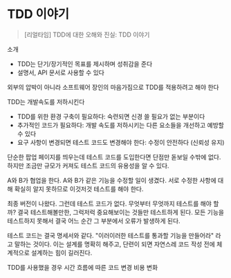 # TDD 이야기

> [리얼타임] TDD에 대한 오해와 진실: TDD 이야기

소개

- TDD는 단기/장기적인 목표를 제시하며 성취감을 준다
- 설명서, API 문서로 사용할 수 있다



외부의 압박이 아니라 소프트웨어 장인의 마음가짐으로 TDD를 적용하려고 해야 한다



TDD는 개발속도를 저하시킨다

- TDD를 위한 환경 구축이 필요하다: 숙련되면 신경 쓸 필요가 없는 부분이다
- 추가적인 코드가 필요하다: 개발 속도를 저하시키는 다른 요소들을 개선하고 예방할 수 있다
- 요구 사항이 변경되면 테스트 코드도 변경해야 한다: 수정이 안전하다 (신뢰성 유지)



단순한 팝업 페이지를 띄우는데 테스트 코드를 도입한다면 단점만 돋보일 수밖에 없다. 하지만 조금만 규모가 커져도 테스트 코드의 유용성을 알 수 있다.

A와 B가 협업을 한다. A와 B가 같은 기능을 수정할 일이 생겼다. 서로 수정한 사항에 대해 확실히 알지 못하므로 이것저것 테스트를 해야 한다.

최종 버전이 나왔다. 그런데 테스트 코드가 없다. 무엇부터 무엇까지 테스트를 해야 할까? 결국 테스트해볼만한, 그럭저럭 중요해보이는 것들만 테스트하게 된다. 모든 기능을 테스트하지 못해서 결국 어느 순간 그 부분에서 오류가 발생하게 된다.

테스트 코드는 결국 명세서와 같다. "이러이러한 테스트를 통과할 기능을 만들어라" 라고 말하는 것이다. 이는 설계를 명확히 해주고, 단련이 되면 자연스레 코드 작성 전에 체계적으로 설계하는 힘이 길러진다.

TDD를 사용했을 경우 시간 흐름에 따른 코드 변경 비용 변화

